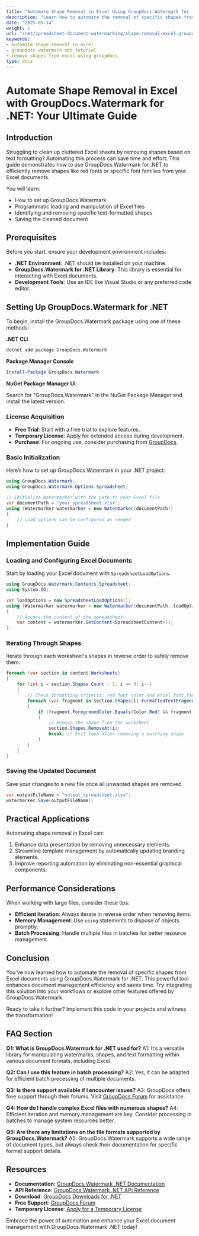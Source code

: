 ```yaml
---
title: "Automate Shape Removal in Excel Using GroupDocs.Watermark for .NET&#58; A Complete Guide"
description: "Learn how to automate the removal of specific shapes from Excel sheets using GroupDocs.Watermark for .NET. Streamline your document management efficiently."
date: "2025-05-14"
weight: 1
url: "/net/spreadsheet-document-watermarking/shape-removal-excel-groupdocs-watermark-net/"
keywords:
- automate shape removal in excel
- groupdocs watermark net tutorial
- remove shapes from excel using groupdocs
type: docs
---
```

# Automate Shape Removal in Excel with GroupDocs.Watermark for .NET: Your Ultimate Guide

## Introduction

Struggling to clean up cluttered Excel sheets by removing shapes based on text formatting? Automating this process can save time and effort. This guide demonstrates how to use GroupDocs.Watermark for .NET to efficiently remove shapes like red fonts or specific font families from your Excel documents.

You will learn:
- How to set up GroupDocs.Watermark
- Programmatic loading and manipulation of Excel files
- Identifying and removing specific text-formatted shapes
- Saving the cleaned document

## Prerequisites

Before you start, ensure your development environment includes:
- **.NET Environment**: .NET should be installed on your machine.
- **GroupDocs.Watermark for .NET Library**: This library is essential for interacting with Excel documents.
- **Development Tools**: Use an IDE like Visual Studio or any preferred code editor.

## Setting Up GroupDocs.Watermark for .NET

To begin, install the GroupDocs.Watermark package using one of these methods:

**.NET CLI**

```bash
dotnet add package GroupDocs.Watermark
```

**Package Manager Console**

```powershell
Install-Package GroupDocs.Watermark
```

**NuGet Package Manager UI**: 

Search for "GroupDocs.Watermark" in the NuGet Package Manager and install the latest version.

### License Acquisition
- **Free Trial**: Start with a free trial to explore features.
- **Temporary License**: Apply for extended access during development.
- **Purchase**: For ongoing use, consider purchasing from [GroupDocs](https://purchase.groupdocs.com/temporary-license/).

### Basic Initialization

Here’s how to set up GroupDocs.Watermark in your .NET project:

```csharp
using GroupDocs.Watermark;
using GroupDocs.Watermark.Options.Spreadsheet;

// Initialize Watermarker with the path to your Excel file
var documentPath = "your_spreadsheet.xlsx";
using (Watermarker watermarker = new Watermarker(documentPath))
{
    // Load options can be configured as needed
}
```

## Implementation Guide

### Loading and Configuring Excel Documents

Start by loading your Excel document with `SpreadsheetLoadOptions`.

```csharp
using GroupDocs.Watermark.Contents.Spreadsheet;
using System.IO;

var loadOptions = new SpreadsheetLoadOptions();
using (Watermarker watermarker = new Watermarker(documentPath, loadOptions))
{
    // Access the content of the spreadsheet
    var content = watermarker.GetContent<SpreadsheetContent>();
}
```

### Iterating Through Shapes

Iterate through each worksheet's shapes in reverse order to safely remove them.

```csharp
foreach (var section in content.Worksheets)
{
    for (int i = section.Shapes.Count - 1; i >= 0; i--)
    {
        // Check formatting criteria: red font color and Arial font family
        foreach (var fragment in section.Shapes[i].FormattedTextFragments)
        {
            if (fragment.ForegroundColor.Equals(Color.Red) && fragment.Font.FamilyName == "Arial")
            {
                // Remove the shape from the worksheet
                section.Shapes.RemoveAt(i);
                break; // Exit loop after removing a matching shape
            }
        }
    }
}
```

### Saving the Updated Document

Save your changes to a new file once all unwanted shapes are removed.

```csharp
var outputFileName = "output_spreadsheet.xlsx";
watermarker.Save(outputFileName);
```

## Practical Applications

Automating shape removal in Excel can:
1. Enhance data presentation by removing unnecessary elements.
2. Streamline template management by automatically updating branding elements.
3. Improve reporting automation by eliminating non-essential graphical components.

## Performance Considerations

When working with large files, consider these tips:
- **Efficient Iteration**: Always iterate in reverse order when removing items.
- **Memory Management**: Use `using` statements to dispose of objects promptly.
- **Batch Processing**: Handle multiple files in batches for better resource management.

## Conclusion

You've now learned how to automate the removal of specific shapes from Excel documents using GroupDocs.Watermark for .NET. This powerful tool enhances document management efficiency and saves time. Try integrating this solution into your workflows or explore other features offered by GroupDocs.Watermark.

Ready to take it further? Implement this code in your projects and witness the transformation!

## FAQ Section

**Q1: What is GroupDocs.Watermark for .NET used for?**
A1: It’s a versatile library for manipulating watermarks, shapes, and text formatting within various document formats, including Excel.

**Q2: Can I use this feature in batch processing?**
A2: Yes, it can be adapted for efficient batch processing of multiple documents.

**Q3: Is there support available if I encounter issues?**
A3: GroupDocs offers free support through their forums. Visit [GroupDocs Forum](https://forum.groupdocs.com/c/watermark/10) for assistance.

**Q4: How do I handle complex Excel files with numerous shapes?**
A4: Efficient iteration and memory management are key. Consider processing in batches to manage system resources better.

**Q5: Are there any limitations on the file formats supported by GroupDocs.Watermark?**
A5: GroupDocs.Watermark supports a wide range of document types, but always check their documentation for specific format support details.

## Resources
- **Documentation**: [GroupDocs Watermark .NET Documentation](https://docs.groupdocs.com/watermark/net/)
- **API Reference**: [GroupDocs Watermark .NET API Reference](https://reference.groupdocs.com/watermark/net)
- **Download**: [GroupDocs Downloads for .NET](https://releases.groupdocs.com/watermark/net/)
- **Free Support**: [GroupDocs Forum](https://forum.groupdocs.com/c/watermark/10)
- **Temporary License**: [Apply for a Temporary License](https://purchase.groupdocs.com/temporary-license/) 

Embrace the power of automation and enhance your Excel document management with GroupDocs.Watermark .NET today!

